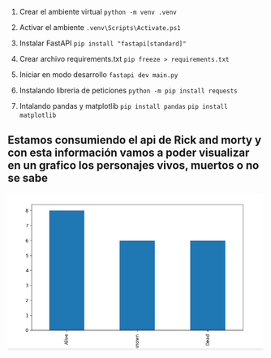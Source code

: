 1. Crear el ambiente virtual
`python -m venv .venv`
2. Activar el ambiente
`.venv\Scripts\Activate.ps1`
3. Instalar FastAPI
`pip install "fastapi[standard]"`
4. Crear archivo requirements.txt
`pip freeze > requirements.txt`
5. Iniciar en modo desarrollo
`fastapi dev main.py`
6. Instalando libreria de peticiones
`python -m pip install requests`

7. Intalando pandas y matplotlib
`pip install pandas`
`pip install matplotlib`

## Estamos consumiendo el api de Rick and morty y con esta información vamos a poder visualizar en un grafico los personajes vivos, muertos o no se sabe
![alt text](image.png)